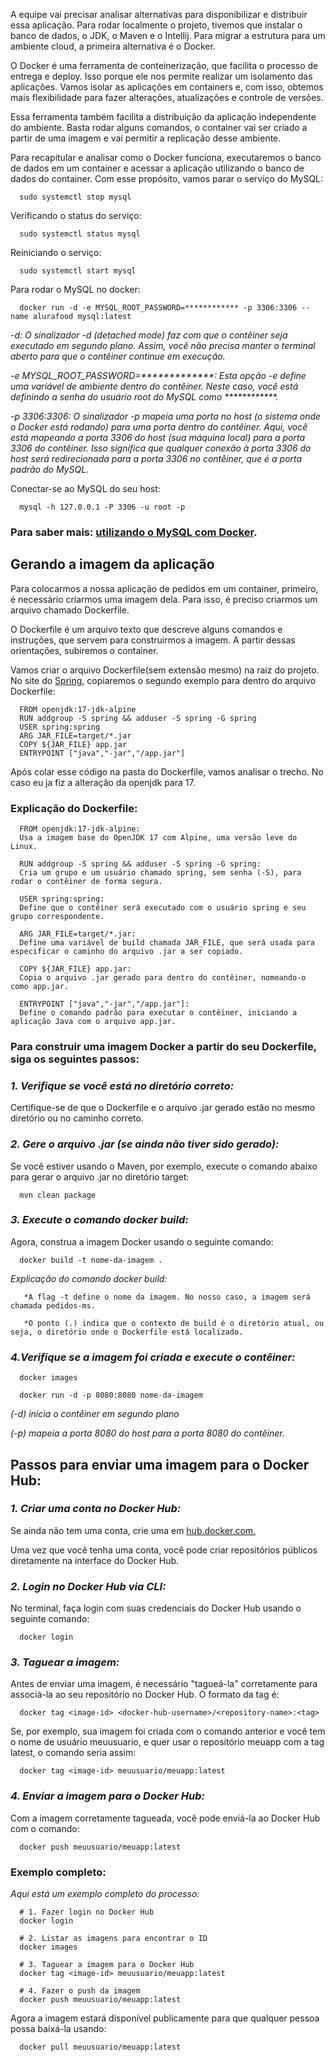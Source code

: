 A equipe vai precisar analisar alternativas para disponibilizar e distribuir essa aplicação. 
Para rodar localmente o projeto, tivemos que instalar o banco de dados, o JDK, o Maven e o Intellij. 
Para migrar a estrutura para um ambiente cloud, a primeira alternativa é o Docker.

O Docker é uma ferramenta de conteinerização, que facilita o processo de entrega e deploy. 
Isso porque ele nos permite realizar um isolamento das aplicações. Vamos isolar as aplicações em containers e, 
com isso, obtemos mais flexibilidade para fazer alterações, atualizações e controle de versões.

Essa ferramenta também facilita a distribuição da aplicação independente do ambiente. 
Basta rodar alguns comandos, o container vai ser criado a partir de uma imagem e vai permitir a replicação desse ambiente.

Para recapitular e analisar como o Docker funciona, executaremos o banco de dados em um container e acessar a aplicação utilizando
o banco de dados do container. Com esse propósito, vamos parar o serviço do MySQL:

      sudo systemctl stop mysql

Verificando o status do serviço:

      sudo systemctl status mysql

Reiniciando o serviço:

      sudo systemctl start mysql

Para rodar o MySQL no docker:

      docker run -d -e MYSQL_ROOT_PASSWORD=************ -p 3306:3306 --name alurafood mysql:latest

_-d: O sinalizador -d (detached mode) faz com que o contêiner seja executado em segundo plano. 
Assim, você não precisa manter o terminal aberto para que o contêiner continue em execução._

_-e MYSQL_ROOT_PASSWORD=*************: Esta opção -e define uma variável de ambiente dentro do contêiner.
Neste caso, você está definindo a senha do usuário root do MySQL como ************._
 
_-p 3306:3306: O sinalizador -p mapeia uma porta no host (o sistema onde o Docker está rodando) para uma porta dentro do contêiner. 
Aqui, você está mapeando a porta 3306 do host (sua máquina local) para a porta 3306 do contêiner. 
Isso significa que qualquer conexão à porta 3306 do host será redirecionada para a porta 3306 no contêiner, que é a porta padrão do MySQL._



Conectar-se ao MySQL do seu host:

      mysql -h 127.0.0.1 -P 3306 -u root -p

### Para saber mais: [utilizando o MySQL com Docker](https://cursos.alura.com.br/extra/alura-mais/como-rodar-mysql-com-docker--c132). ###

## Gerando a imagem da aplicação ##

Para colocarmos a nossa aplicação de pedidos em um container, primeiro, é necessário criarmos uma imagem dela. Para isso, é preciso criarmos um arquivo chamado Dockerfile.

O Dockerfile é um arquivo texto que descreve alguns comandos e instruções, que servem para construirmos a imagem. A partir dessas orientações, subiremos o container.

Vamos criar o arquivo Dockerfile(sem extensão mesmo) na raiz do projeto. No site do [Spring](https://spring.io/guides/gs/spring-boot-docker), copiaremos o segundo exemplo para dentro do arquivo Dockerfile:

      FROM openjdk:17-jdk-alpine
      RUN addgroup -S spring && adduser -S spring -G spring
      USER spring:spring
      ARG JAR_FILE=target/*.jar
      COPY ${JAR_FILE} app.jar
      ENTRYPOINT ["java","-jar","/app.jar"]

Após colar esse código na pasta do Dockerfile, vamos analisar o trecho. No caso eu ja fiz a alteração da openjdk para 17.

### Explicação do Dockerfile: ###

      FROM openjdk:17-jdk-alpine: 
      Usa a imagem base do OpenJDK 17 com Alpine, uma versão leve do Linux.

      RUN addgroup -S spring && adduser -S spring -G spring: 
      Cria um grupo e um usuário chamado spring, sem senha (-S), para rodar o contêiner de forma segura.
      
      USER spring:spring: 
      Define que o contêiner será executado com o usuário spring e seu grupo correspondente.
      
      ARG JAR_FILE=target/*.jar: 
      Define uma variável de build chamada JAR_FILE, que será usada para especificar o caminho do arquivo .jar a ser copiado.
      
      COPY ${JAR_FILE} app.jar: 
      Copia o arquivo .jar gerado para dentro do contêiner, nomeando-o como app.jar.
      
      ENTRYPOINT ["java","-jar","/app.jar"]: 
      Define o comando padrão para executar o contêiner, iniciando a aplicação Java com o arquivo app.jar.

### Para construir uma imagem Docker a partir do seu Dockerfile, siga os seguintes passos: ###

### *1. Verifique se você está no diretório correto:* ###
Certifique-se de que o Dockerfile e o arquivo .jar gerado estão no mesmo diretório ou no caminho correto.

### *2. Gere o arquivo .jar (se ainda não tiver sido gerado):* ###
Se você estiver usando o Maven, por exemplo, execute o comando abaixo para gerar o arquivo .jar no diretório target:

      mvn clean package

### *3. Execute o comando docker build:* ###
Agora, construa a imagem Docker usando o seguinte comando:

      docker build -t nome-da-imagem .

*Explicação do comando docker build:*

       *A flag -t define o nome da imagem. No nosso caso, a imagem será chamada pedidos-ms.
       
       *O ponto (.) indica que o contexto de build é o diretório atual, ou seja, o diretório onde o Dockerfile está localizado.


### *4.Verifique se a imagem foi criada e execute o contêiner:* ###

      docker images 

      docker run -d -p 8080:8080 nome-da-imagem

*(-d) inicia o contêiner em segundo plano* 

*(-p) mapeia a porta 8080 do host para a porta 8080 do contêiner.*

## Passos para enviar uma imagem para o Docker Hub: ##

### *1. Criar uma conta no Docker Hub:* ###

Se ainda não tem uma conta, crie uma em [hub.docker.com.](hub.docker.com)

Uma vez que você tenha uma conta, você pode criar repositórios públicos diretamente na interface do Docker Hub.

### *2. Login no Docker Hub via CLI:* ###

No terminal, faça login com suas credenciais do Docker Hub usando o seguinte comando:

      docker login

### *3. Taguear a imagem:* ###

Antes de enviar uma imagem, é necessário "tagueá-la" corretamente para associá-la ao seu repositório no Docker Hub. O formato da tag é:

      docker tag <image-id> <docker-hub-username>/<repository-name>:<tag>

Se, por exemplo, sua imagem foi criada com o comando anterior e você tem o nome de usuário meuusuario, e quer usar o repositório meuapp com a tag latest, o comando seria assim:

      docker tag <image-id> meuusuario/meuapp:latest

### *4. Enviar a imagem para o Docker Hub:* ###

Com a imagem corretamente tagueada, você pode enviá-la ao Docker Hub com o comando:

      docker push meuusuario/meuapp:latest

### Exemplo completo: ###
*Aqui está um exemplo completo do processo:*

      # 1. Fazer login no Docker Hub
      docker login

      # 2. Listar as imagens para encontrar o ID
      docker images

      # 3. Taguear a imagem para o Docker Hub
      docker tag <image-id> meuusuario/meuapp:latest

      # 4. Fazer o push da imagem
      docker push meuusuario/meuapp:latest

Agora a imagem estará disponível publicamente para que qualquer pessoa possa baixá-la usando:

      docker pull meuusuario/meuapp:latest












